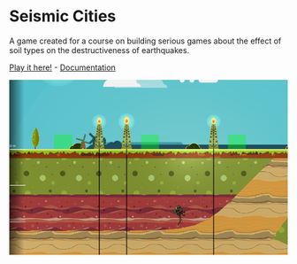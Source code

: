 # Seismic Cities

A game created for a course on building serious games about the effect of soil types on the destructiveness of earthquakes.

[Play it here!](https://bsgearthquakegame.itch.io/seismic-cities) - [Documentation](./Deliverables)

![Preview](./preview.png)
